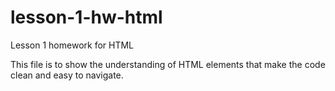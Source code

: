 # lesson-1-hw-html
Lesson 1 homework for HTML

This file is to show the understanding of HTML elements that make the code clean and easy to navigate.
